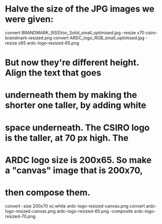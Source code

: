 # Halve the size of the JPG images we were given:

convert BRANDMARK_SISSVoc_Solid_small_optimised.jpg -resize x70 csiro-brandmark-resized.png
convert ARDC_logo_RGB_small_optimised.jpg -resize x65 ardc-logo-resized-65.png

# But now they're different height. Align the text that goes
# underneath them by making the shorter one taller, by adding white
# space underneath.  The CSIRO logo is the taller, at 70 px high. The
# ARDC logo size is 200x65. So make a "canvas" image that is 200x70,
# then compose them.

convert -size 200x70 xc:white ardc-logo-resized-canvas.png
convert ardc-logo-resized-canvas.png ardc-logo-resized-65.png -composite ardc-logo-resized-70.png